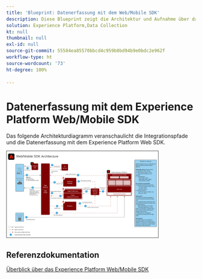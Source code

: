 ```yaml
---
title: 'Blueprint: Datenerfassung mit dem Web/Mobile SDK'
description: Diese Blueprint zeigt die Architektur und Aufnahme über das Experience Platform Web and Mobile SDK
solution: Experience Platform,Data Collection
kt: null
thumbnail: null
exl-id: null
source-git-commit: 55584ea85570bbcd4c959b0bd94b9e0bdc2e962f
workflow-type: ht
source-wordcount: '73'
ht-degree: 100%

---
```


# Datenerfassung mit dem Experience Platform Web/Mobile SDK

Das folgende Architekturdiagramm veranschaulicht die Integrationspfade und die Datenerfassung mit dem Experience Platform Web SDK.

<img src="assets/web_sdk_flow.svg" alt="Referenzarchitektur für die Implementierung mit dem Experience Platform Web and Mobile SDK" style="width:80%; border:1px solid #4a4a4a" />

## Referenzdokumentation

[Überblick über das Experience Platform Web/Mobile SDK](https://experienceleague.adobe.com/docs/experience-platform/edge/home.html?lang=de)
